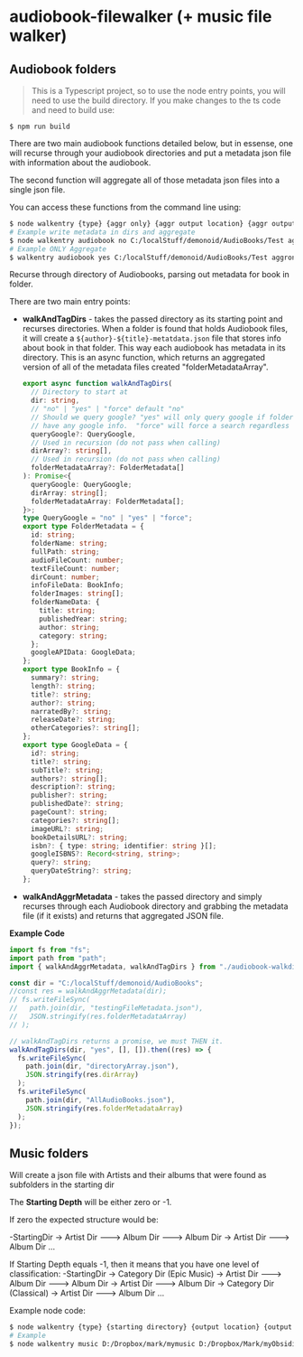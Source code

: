 # audiobook-filewalker (+ music file walker)

## Audiobook folders

> This is a Typescript project, so to use the node entry points, you will need to use the build directory. If you make changes to the ts code and need to build use:

```
$ npm run build
```

There are two main audiobook functions detailed below, but in essense, one will recurse through your audiobook directories and put a metadata json file with information about the audiobook.

The second function will aggregate all of those metadata json files into a single json file.

You can access these functions from the command line using:

```bash
$ node walkentry {type} {aggr only} {aggr output location} {aggr output filename} {starting directory} {call google api}
# Example write metadata in dirs and aggregate
$ node walkentry audiobook no C:/localStuff/demonoid/AudioBooks/Test aggronly.json C:/localStuff/demonoid/AudioBooks/Test yes
# Example ONLY Aggregate
$ walkentry audiobook yes C:/localStuff/demonoid/AudioBooks/Test aggronly.json C:/localStuff/demonoid/AudioBooks/Test
```

Recurse through directory of Audiobooks, parsing out metadata for book in folder.

There are two main entry points:

- **walkAndTagDirs** - takes the passed directory as its starting point and recurses directories. When a folder is found that holds Audiobook files, it will create a `${author}-${title}-metatdata.json` file that stores info about book in that folder. This way each audiobook has metadata in its directory.
  This is an async function, which returns an aggregated version of all of the metadata files created "folderMetadataArray".

  ```typescript
  export async function walkAndTagDirs(
    // Directory to start at
    dir: string,
    // "no" | "yes" | "force" default "no"
    // Should we query google? "yes" will only query google if folder's metadata DOES NOT
    // have any google info.  "force" will force a search regardless of data in metadata json file
    queryGoogle?: QueryGoogle,
    // Used in recursion (do not pass when calling)
    dirArray?: string[],
    // Used in recursion (do not pass when calling)
    folderMetadataArray?: FolderMetadata[]
  ): Promise<{
    queryGoogle: QueryGoogle;
    dirArray: string[];
    folderMetadataArray: FolderMetadata[];
  }>;
  type QueryGoogle = "no" | "yes" | "force";
  export type FolderMetadata = {
    id: string;
    folderName: string;
    fullPath: string;
    audioFileCount: number;
    textFileCount: number;
    dirCount: number;
    infoFileData: BookInfo;
    folderImages: string[];
    folderNameData: {
      title: string;
      publishedYear: string;
      author: string;
      category: string;
    };
    googleAPIData: GoogleData;
  };
  export type BookInfo = {
    summary?: string;
    length?: string;
    title?: string;
    author?: string;
    narratedBy?: string;
    releaseDate?: string;
    otherCategories?: string[];
  };
  export type GoogleData = {
    id?: string;
    title?: string;
    subTitle?: string;
    authors?: string[];
    description?: string;
    publisher?: string;
    publishedDate?: string;
    pageCount?: string;
    categories?: string[];
    imageURL?: string;
    bookDetailsURL?: string;
    isbn?: { type: string; identifier: string }[];
    googleISBNS?: Record<string, string>;
    query?: string;
    queryDateString?: string;
  };
  ```

- **walkAndAggrMetadata** - takes the passed directory and simply recurses through each Audiobook directory and grabbing the metadata file (if it exists) and returns that aggregated JSON file.

**Example Code**

```javascript
import fs from "fs";
import path from "path";
import { walkAndAggrMetadata, walkAndTagDirs } from "./audiobook-walkdir";

const dir = "C:/localStuff/demonoid/AudioBooks";
//const res = walkAndAggrMetadata(dir);
// fs.writeFileSync(
//   path.join(dir, "testingFileMetadata.json"),
//   JSON.stringify(res.folderMetadataArray)
// );

// walkAndTagDirs returns a promise, we must THEN it.
walkAndTagDirs(dir, "yes", [], []).then((res) => {
  fs.writeFileSync(
    path.join(dir, "directoryArray.json"),
    JSON.stringify(res.dirArray)
  );
  fs.writeFileSync(
    path.join(dir, "AllAudioBooks.json"),
    JSON.stringify(res.folderMetadataArray)
  );
});
```

## Music folders

Will create a json file with Artists and their albums that were found as subfolders in the starting dir

The **Starting Depth** will be either zero or -1.

If zero the expected structure would be:

-StartingDir
-> Artist Dir
---> Album Dir
---> Album Dir
-> Artist Dir
---> Album Dir
...

If Starting Depth equals -1, then it means that you have one level of classification:
-StartingDir
-> Category Dir (Epic Music)
-> Artist Dir
---> Album Dir
---> Album Dir
-> Artist Dir
---> Album Dir
-> Category Dir (Classical)
-> Artist Dir
---> Album Dir
...

Example node code:

```bash
$ node walkentry {type} {starting directory} {output location} {output filename} {starting depth (optional)}
# Example
$ node walkentry music D:/Dropbox/mark/mymusic D:/Dropbox/Mark/myObsidian/Music/_templaterScripts music-data.json -1
```
